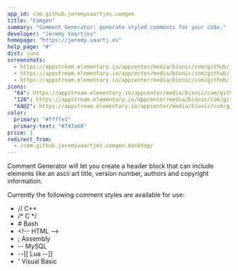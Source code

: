 ```yaml
---
app_id: com.github.jeremyvaartjes.comgen
title: "Comgen"
summary: "Comment Generator: generate styled comments for your code."
developer: "Jeremy Vaartjes"
homepage: "https://jeremy.vaartj.es"
help_page: "#"
dist: juno
screenshots:
  - https://appstream.elementary.io/appcenter/media/bionic/com/github/jeremyvaartjes.comgen/ADB89A321AA1248C7F93EB05F89D0196/screenshots/image-1_orig.png
  - https://appstream.elementary.io/appcenter/media/bionic/com/github/jeremyvaartjes.comgen/ADB89A321AA1248C7F93EB05F89D0196/screenshots/image-2_orig.png
  - https://appstream.elementary.io/appcenter/media/bionic/com/github/jeremyvaartjes.comgen/ADB89A321AA1248C7F93EB05F89D0196/screenshots/image-3_orig.png
icons:
  "64": https://appstream.elementary.io/appcenter/media/bionic/com/github/jeremyvaartjes.comgen/ADB89A321AA1248C7F93EB05F89D0196/icons/64x64/com.github.jeremyvaartjes.comgen_com.github.jeremyvaartjes.comgen.png
  "128": https://appstream.elementary.io/appcenter/media/bionic/com/github/jeremyvaartjes.comgen/ADB89A321AA1248C7F93EB05F89D0196/icons/128x128/com.github.jeremyvaartjes.comgen_com.github.jeremyvaartjes.comgen.png
  "64@2": https://appstream.elementary.io/appcenter/media/bionic/com/github/jeremyvaartjes.comgen/ADB89A321AA1248C7F93EB05F89D0196/icons/64x64@2/com.github.jeremyvaartjes.comgen_com.github.jeremyvaartjes.comgen.png
color:
  primary: "#ffffe1"
  primary-text: "#747a68"
price: 1
redirect_from:
  - /com.github.jeremyvaartjes.comgen.desktop/
---
```


<p>Comment Generator will let you create a header block that can include elements like an ascii art title, version number, authors and copyright information.</p>
<p>Currently the following comment styles are available for use:</p>
<ul>
  <li>// C++</li>
  <li>/* C */</li>
  <li># Bash</li>
  <li>&lt;!-- HTML --&gt;</li>
  <li>; Assembly</li>
  <li>-- MySQL</li>
  <li>--[[ Lua --]]</li>
  <li>&apos; Visual Basic</li>
</ul>